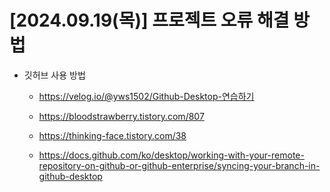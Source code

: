 # [2024.09.19(목)] 프로젝트 오류 해결 방법


- 깃허브 사용 방법
    
    - https://velog.io/@yws1502/Github-Desktop-연습하기
    
    - https://bloodstrawberry.tistory.com/807
    
    - https://thinking-face.tistory.com/38
    
    - https://docs.github.com/ko/desktop/working-with-your-remote-repository-on-github-or-github-enterprise/syncing-your-branch-in-github-desktop